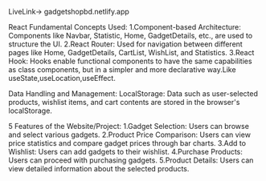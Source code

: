 

LiveLink-> gadgetshopbd.netlify.app

React Fundamental Concepts Used:
1.Component-based Architecture: Components like Navbar, Statistic, Home, GadgetDetails, etc., are used to structure the UI.
2.React Router: Used for navigation between different pages like Home, GadgetDetails, CartList, WishList, and Statistics.
3.React Hook: Hooks enable functional components to have the same capabilities as class components, but in a simpler and more declarative way.Like useState,useLocation,useEffect.

Data Handling and Management:
LocalStorage: Data such as user-selected products, wishlist items, and cart contents are stored in the browser's localStorage.

5 Features of the Website/Project:
1.Gadget Selection: Users can browse and select various gadgets.
2.Product Price Comparison: Users can view price statistics and compare gadget prices through bar charts.
3.Add to Wishlist: Users can add gadgets to their wishlist.
4.Purchase Products: Users can proceed with purchasing gadgets.
5.Product Details: Users can view detailed information about the selected products.
